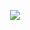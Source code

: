 <br><br>
<p align="center">
  <img src="https://readme-typing-svg.demolab.com/?lines=Hello+my+name+is+JuHee+Kim;Welcome+to+oochoo's+GitHub!;oochoo+GitHub;&font=Oleo+Script&color=ccccff&size=42&center=true&vCenter=true&width=500&height=72&duration=4000&pause=1000">
</p>
<br><br>

